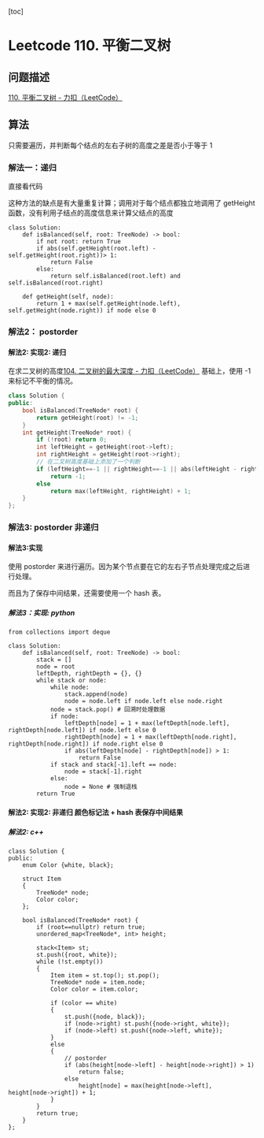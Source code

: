 
[toc]

# Leetcode 110. 平衡二叉树

## 问题描述

[110. 平衡二叉树 - 力扣（LeetCode）](https://leetcode-cn.com/problems/balanced-binary-tree/)

## 算法

只需要遍历，并判断每个结点的左右子树的高度之差是否小于等于 1

### 解法一：递归 

直接看代码

这种方法的缺点是有大量重复计算；调用对于每个结点都独立地调用了 getHeight 函数，没有利用子结点的高度信息来计算父结点的高度

```
class Solution:
    def isBalanced(self, root: TreeNode) -> bool:
        if not root: return True
        if abs(self.getHeight(root.left) - self.getHeight(root.right))> 1:
            return False
        else:
            return self.isBalanced(root.left) and self.isBalanced(root.right)
        
    def getHeight(self, node):
        return 1 + max(self.getHeight(node.left), self.getHeight(node.right)) if node else 0
```


### 解法2： postorder 

#### 解法2: 实现2: 递归

在求二叉树的高度[104. 二叉树的最大深度 - 力扣（LeetCode）](https://leetcode-cn.com/problems/maximum-depth-of-binary-tree/) 基础上，使用 -1 来标记不平衡的情况。

```cpp
class Solution {
public:
    bool isBalanced(TreeNode* root) {
        return getHeight(root) != -1;
    }
    int getHeight(TreeNode* root) {
        if (!root) return 0;
        int leftHeight = getHeight(root->left);
        int rightHeight = getHeight(root->right);
        // 在二叉树高度基础上添加了一个判断
        if (leftHeight==-1 || rightHeight==-1 || abs(leftHeight - rightHeight) > 1) 
            return -1;
        else 
            return max(leftHeight, rightHeight) + 1;
    }
};
```

### 解法3: postorder 非递归

#### 解法3:实现

使用 postorder 来进行遍历。因为某个节点要在它的左右子节点处理完成之后进行处理。

而且为了保存中间结果，还需要使用一个 hash 表。

##### 解法3：实现: python

```
from collections import deque

class Solution:
    def isBalanced(self, root: TreeNode) -> bool:      
        stack = []
        node = root
        leftDepth, rightDepth = {}, {}
        while stack or node:
            while node:
                stack.append(node)
                node = node.left if node.left else node.right
            node = stack.pop() # 回溯时处理数据
            if node:
                leftDepth[node] = 1 + max(leftDepth[node.left], rightDepth[node.left]) if node.left else 0
                rightDepth[node] = 1 + max(leftDepth[node.right], rightDepth[node.right]) if node.right else 0
                if abs(leftDepth[node] - rightDepth[node]) > 1:
                    return False
            if stack and stack[-1].left == node:
                node = stack[-1].right
            else:
                node = None # 强制退栈
        return True
```

#### 解法2: 实现2: 非递归 颜色标记法 + hash 表保存中间结果

##### 解法2: c++

```
class Solution {
public:
    enum Color {white, black};

    struct Item
    {
        TreeNode* node;
        Color color;
    };

    bool isBalanced(TreeNode* root) {
        if (root==nullptr) return true;
        unordered_map<TreeNode*, int> height;

        stack<Item> st;
        st.push({root, white});
        while (!st.empty())
        {
            Item item = st.top(); st.pop();
            TreeNode* node = item.node;
            Color color = item.color;

            if (color == white)
            {
                st.push({node, black});
                if (node->right) st.push({node->right, white});
                if (node->left) st.push({node->left, white});
            }
            else
            {
                // postorder
                if (abs(height[node->left] - height[node->right]) > 1)
                    return false;
                else
                    height[node] = max(height[node->left], height[node->right]) + 1;
            }
        }
        return true; 
    }
};
```